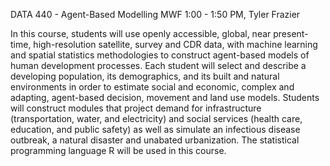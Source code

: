 DATA 440 - Agent-Based Modelling 
MWF 1:00 - 1:50 PM, Tyler Frazier 

In this course, students will use openly accessible, global, near present-time, high-resolution satellite, survey and CDR data, with machine learning and spatial statistics methodologies to construct agent-based models of human development processes. Each student will select and describe a developing population, its demographics, and its built and natural environments in order to estimate social and economic, complex and adapting, agent-based decision, movement and land use models. Students will construct modules that project demand for infrastructure (transportation, water, and electricity) and social services (health care, education, and public safety) as well as simulate an infectious disease outbreak, a natural disaster and unabated urbanization. The statistical programming language R will be used in this course.
